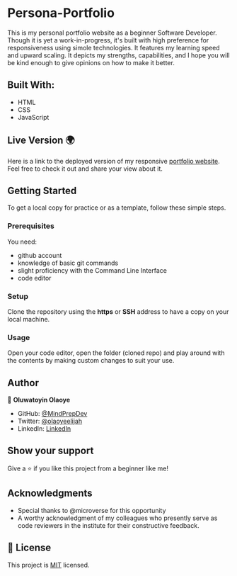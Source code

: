# Persona-Portfolio

This is my personal portfolio website as a beginner Software Developer. Though it is yet a work-in-progress, it's built with high preference for responsiveness using simole technologies. It features my learning speed and upward scaling. It depicts my strengths, capabilities, and I hope you will be kind enough to give opinions on how to make it better. 

## Built With:

- HTML
- CSS
- JavaScript

## Live Version 🌍
Here is a link to the deployed version of my responsive [portfolio website](https://mindprepdev.github.io/).
Feel free to check it out and share your view about it. 

## Getting Started 

To get a local copy for practice or as a template, follow these simple steps.

### Prerequisites
You need:
- github account
- knowledge of basic git commands
- slight proficiency with the Command Line Interface
- code editor

### Setup
Clone the repository using the **https** or **SSH** address to have a copy on your local machine.

### Usage
Open your code editor, open the folder (cloned repo) and play around with the contents by making custom changes to suit your use.

## Author

👤 **Oluwatoyin Olaoye**

- GitHub: [@MindPrepDev](https://github.com/MindPrepDev)
- Twitter: [@olaoyeelijah](https://twitter.com/olaoyeelijah)
- LinkedIn: [LinkedIn](https://linkedin.com/in/oluwatoyin-olaoye-82880363/)


## Show your support 

Give a ⭐️ if you like this project from a beginner like me!

## Acknowledgments

- Special thanks to @microverse for this opportunity
- A worthy acknowledgment of my colleagues who presently serve as code reviewers in the institute for their constructive feedback.


## 📝 License

This project is [MIT](./MIT.md) licensed.
